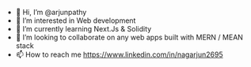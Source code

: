 - 👋 Hi, I’m @arjunpathy
- 👀 I’m interested in Web development 
- 🌱 I’m currently learning Next.Js & Solidity 
- 💞️ I’m looking to collaborate on any web apps built with MERN / MEAN stack
- 📫 How to reach me https://www.linkedin.com/in/nagarjun2695

<!---
arjunpathy/arjunpathy is a ✨ special ✨ repository because its `README.md` (this file) appears on your GitHub profile.
You can click the Preview link to take a look at your changes.
--->
